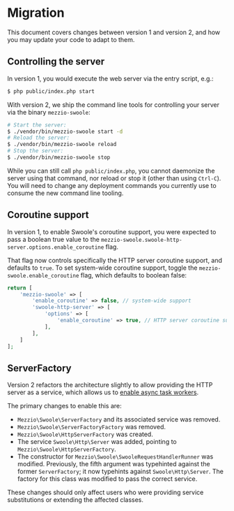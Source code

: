 # Migration

This document covers changes between version 1 and version 2, and how you may
update your code to adapt to them.

## Controlling the server

In version 1, you would execute the web server via the entry script, e.g.:

```bash
$ php public/index.php start
```

With version 2, we ship the command line tools for controlling your server via
the binary `mezzio-swoole`:

```bash
# Start the server:
$ ./vendor/bin/mezzio-swoole start -d
# Reload the server:
$ ./vendor/bin/mezzio-swoole reload
# Stop the server:
$ ./vendor/bin/mezzio-swoole stop
```

While you can still call `php public/index.php`, you cannot daemonize the server
using that command, nor reload or stop it (other than using `Ctrl-C`). You will
need to change any deployment commands you currently use to consume the new
command line tooling.

## Coroutine support

In version 1, to enable Swoole's coroutine support, you were expected to pass a
boolean true value to the
`mezzio-swoole.swoole-http-server.options.enable_coroutine` flag.

That flag now controls specifically the HTTP server coroutine support, and
defaults to `true`. To set system-wide coroutine support, toggle the
`mezzio-swoole.enable_coroutine` flag, which defaults to boolean false:

```php
return [
    'mezzio-swoole' => [
        'enable_coroutine' => false, // system-wide support
        'swoole-http-server' => [
            'options' => [
                'enable_coroutine' => true, // HTTP server coroutine support
            ],
        ],
    ]
];
```

## ServerFactory

Version 2 refactors the architecture slightly to allow providing the HTTP server
as a service, which allows us to [enable async task workers](async-tasks.md).

The primary changes to enable this are:

- `Mezzio\Swoole\ServerFactory` and its associated service was removed.
- `Mezzio\Swoole\ServerFactoryFactory` was removed.
- `Mezzio\Swoole\HttpServerFactory` was created.
- The service `Swoole\Http\Server` was added, pointing to
  `Mezzio\Swoole\HttpServerFactory`.
- The constructor for `Mezzio\Swoole\SwooleRequestHandlerRunner` was
  modified. Previously, the fifth argument was typehinted against the former
  `ServerFactory`; it now typehints against `Swoole\Http\Server`. The factory
  for this class was modified to pass the correct service.

These changes should only affect users who were providing service substitutions
or extending the affected classes.

